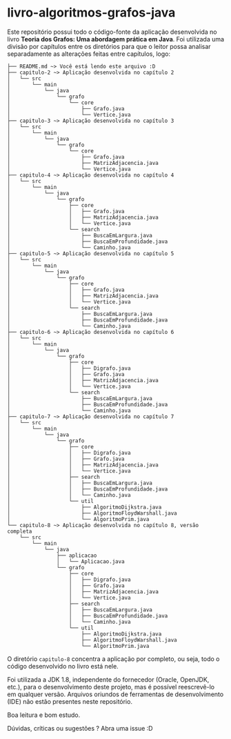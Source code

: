 # livro-algoritmos-grafos-java

Este repositório possui todo o código-fonte da aplicação desenvolvida no livro __Teoria dos Grafos: Uma abordagem prática em Java__. Foi utilizada uma divisão por capítulos entre os diretórios para que o leitor possa analisar separadamente as alterações feitas entre capítulos, logo:
```
├── README.md ~> Você está lendo este arquivo :D
├── capitulo-2 ~> Aplicação desenvolvida no capítulo 2
│   └── src
│       └── main
│           └── java
│               └── grafo
│                   └── core
│                       ├── Grafo.java
│                       └── Vertice.java
├── capitulo-3 ~> Aplicação desenvolvida no capítulo 3
│   └── src
│       └── main
│           └── java
│               └── grafo
│                   └── core
│                       ├── Grafo.java
│                       ├── MatrizAdjacencia.java
│                       └── Vertice.java
├── capitulo-4 ~> Aplicação desenvolvida no capítulo 4
│   └── src
│       └── main
│           └── java
│               └── grafo
│                   ├── core
│                   │   ├── Grafo.java
│                   │   ├── MatrizAdjacencia.java
│                   │   └── Vertice.java
│                   └── search
│                       ├── BuscaEmLargura.java
│                       ├── BuscaEmProfundidade.java
│                       └── Caminho.java
├── capitulo-5 ~> Aplicação desenvolvida no capítulo 5
│   └── src
│       └── main
│           └── java
│               └── grafo
│                   ├── core
│                   │   ├── Grafo.java
│                   │   ├── MatrizAdjacencia.java
│                   │   └── Vertice.java
│                   └── search
│                       ├── BuscaEmLargura.java
│                       ├── BuscaEmProfundidade.java
│                       └── Caminho.java
├── capitulo-6 ~> Aplicação desenvolvida no capítulo 6
│   └── src
│       └── main
│           └── java
│               └── grafo
│                   ├── core
│                   │   ├── Digrafo.java
│                   │   ├── Grafo.java
│                   │   ├── MatrizAdjacencia.java
│                   │   └── Vertice.java
│                   └── search
│                       ├── BuscaEmLargura.java
│                       ├── BuscaEmProfundidade.java
│                       └── Caminho.java
├── capitulo-7 ~> Aplicação desenvolvida no capítulo 7
│   └── src
│       └── main
│           └── java
│               └── grafo
│                   ├── core
│                   │   ├── Digrafo.java
│                   │   ├── Grafo.java
│                   │   ├── MatrizAdjacencia.java
│                   │   └── Vertice.java
│                   ├── search
│                   │   ├── BuscaEmLargura.java
│                   │   ├── BuscaEmProfundidade.java
│                   │   └── Caminho.java
│                   └── util
│                       ├── AlgoritmoDijkstra.java
│                       ├── AlgoritmoFloydWarshall.java
│                       └── AlgoritmoPrim.java
└── capitulo-8 ~> Aplicação desenvolvida no capítulo 8, versão completa
    └── src
        └── main
            └── java
                ├── aplicacao
                │   └── Aplicacao.java
                └── grafo
                    ├── core
                    │   ├── Digrafo.java
                    │   ├── Grafo.java
                    │   ├── MatrizAdjacencia.java
                    │   └── Vertice.java
                    ├── search
                    │   ├── BuscaEmLargura.java
                    │   ├── BuscaEmProfundidade.java
                    │   └── Caminho.java
                    └── util
                        ├── AlgoritmoDijkstra.java
                        ├── AlgoritmoFloydWarshall.java
                        └── AlgoritmoPrim.java
```

O diretório `capitulo-8` concentra a aplicação por completo, ou seja, todo o código desenvolvido no livro está nele.

Foi utilizada a JDK 1.8, independente do fornecedor (Oracle, OpenJDK, etc.), para o desenvolvimento deste projeto, mas é possível reescrevê-lo em qualquer versão. Arquivos oriundos de ferramentas de desenvolvimento (IDE) não estão presentes neste repositório.

Boa leitura e bom estudo.

Dúvidas, críticas ou sugestões ? Abra uma issue :D
